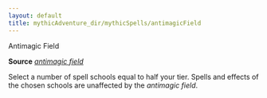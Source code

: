 ```yaml
---
layout: default
title: mythicAdventure_dir/mythicSpells/antimagicField
---
```

Antimagic Field

**Source** [_antimagic field_](spell_dir/antimagicField#_antimagic-field)

Select a number of spell schools equal to half your tier. Spells and effects of the chosen schools are unaffected by the _antimagic field_.

